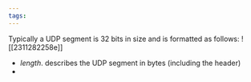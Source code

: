 ```yaml
---
tags:
---
```

Typically a UDP segment is 32 bits in size and is formatted as follows:
![[2311282258e]]
- *length*. describes the UDP segment in bytes (including the header)
- 
